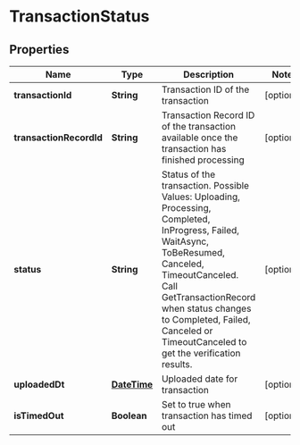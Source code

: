 
# TransactionStatus

## Properties
Name | Type | Description | Notes
------------ | ------------- | ------------- | -------------
**transactionId** | **String** | Transaction ID of the transaction |  [optional]
**transactionRecordId** | **String** | Transaction Record ID of the transaction available once the transaction has finished processing |  [optional]
**status** | **String** | Status of the transaction. Possible Values: Uploading, Processing, Completed, InProgress, Failed, WaitAsync, ToBeResumed, Canceled, TimeoutCanceled. Call GetTransactionRecord when status changes to Completed, Failed, Canceled or TimeoutCanceled to get the verification results. |  [optional]
**uploadedDt** | [**DateTime**](DateTime.md) | Uploaded date for transaction |  [optional]
**isTimedOut** | **Boolean** | Set to true when transaction has timed out |  [optional]



